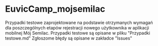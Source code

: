 # EuvicCamp_mojsemilac
Przypadki testowe zaprojektowane na podstawie otrzymanych wymagań dla poszczególnych etapów rejestracji nowego użytkownika w aplikacji mobilnej Mój Semilac. 
Przypadki testowe są opisane w pliku "Przypadki testowe.md"
Zgłoszome błędy są opisane w zakładce "Issues"
